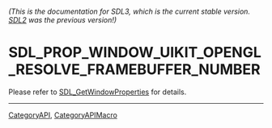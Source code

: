 ###### (This is the documentation for SDL3, which is the current stable version. [SDL2](https://wiki.libsdl.org/SDL2/) was the previous version!)
# SDL_PROP_WINDOW_UIKIT_OPENGL_RESOLVE_FRAMEBUFFER_NUMBER

Please refer to [SDL_GetWindowProperties](SDL_GetWindowProperties) for details.

----
[CategoryAPI](CategoryAPI), [CategoryAPIMacro](CategoryAPIMacro)

